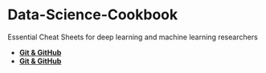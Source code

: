 # Data-Science-Cookbook

Essential Cheat Sheets for deep learning and machine learning researchers
    
  - [**Git & GitHub**](https://docs.google.com/spreadsheets/d/1nwCIU8tVB9mzoGMPcV46cLsduzS3BOhXw3eqg7Vbmtc/edit#gid=1384567545)<br>
  - [**Git & GitHub**](https://drive.google.com/open?id=0BwrKUdeoMjBgLVFOOG9iMTdkV3c)<br>
  
  


